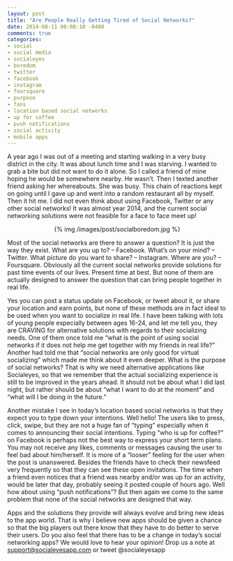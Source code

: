 ```yaml
---
layout: post
title: "Are People Really Getting Tired of Social Networks?"
date: 2014-08-11 06:08:10 -0400
comments: true
categories: 
- social
- social media
- socialeyes
- boredom
- twitter
- facebook
- instagram
- foursquare
- purpose
- fans
- location based social networks
- up for coffee
- push notifications
- social activity
- mobile apps
---
```

A year ago I was out of a meeting and starting walking in a very busy district in the city. It was about lunch time and I was starving. I wanted to grab a bite but did not want to do it alone. So I called a friend of mine hoping he would be somewhere nearby. He wasn’t. Then I texted another friend asking her whereabouts. She was busy. This chain of reactions kept on going until I gave up and went into a random restaurant all by myself. Then it hit me. I did not even think about using Facebook, Twitter or any other social networks!  It was almost year 2014, and the current social networking solutions were not feasible for a face to face meet up!
<!-- more -->
<p style="text-align:center">
{% img /images/post/socialboredom.jpg %}
</p>

Most of the social networks are there to answer a question? It is just the way they exist. What are you up to? – Facebook. What’s on your mind? – Twitter. What picture do you want to share? – Instagram. Where are you? – Foursquare. Obviously all the current social networks provide solutions for past time events of our lives. Present time at best. But none of them are actually designed to answer the question that can bring people together in real life. 

Yes you can post a status update on Facebook, or tweet about it, or share your location and earn points, but none of these methods are in fact ideal to be used when you want to socialize in real life. 
I have been talking with lots of young people especially between ages 16-24, and let me tell you, they are CRAVING for alternative solutions with regards to their socializing needs. One of them once told me “what is the point of using social networks if it does not help me get together with my friends in real life?” Another had told me that “social networks are only good for virtual socializing” which made me think about it even deeper. What is the purpose of social networks? 
That is why we need alternative applications like Socialeyes, so that we remember that the actual socializing experience is still to be improved in the years ahead. It should not be about what I did last night, but rather should be about “what I want to do at the moment” and “what will I be doing in the future.”

Another mistake I see in today’s location based social networks is that they expect you to type down your intentions. Well hello! The users like to press, click, swipe, but they are not a huge fan of “typing” especially when it comes to announcing their social intentions. Typing “who is up for coffee?” on Facebook is perhaps not the best way to express your short term plans. You may not receive any likes, comments or messages causing the user to feel bad about him/herself. It is more of a “looser” feeling for the user when the post is unanswered. Besides the friends have to check their newsfeed very frequently so that they can see these open invitations. The time when a friend even notices that a friend was nearby and/or was up for an activity, would be later that day, probably seeing it posted couple of hours ago. Well how about using “push notifications”? But then again we come to the same problem that none of the social networks are designed that way. 

Apps and the solutions they provide will always evolve and bring new ideas to the app world. That is why I believe new apps should be given a chance so that the big players out there know that they have to do better to serve their users. Do you also feel that there has to be a change in today’s social networking apps? We would love to hear your opinion! Drop us a note at support@socialeyesapp.com or tweet @socialeyesapp
